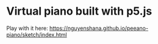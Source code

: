 # Virtual piano built with p5.js
Play with it here: https://nguyenshana.github.io/peeano-piano/sketch/index.html
